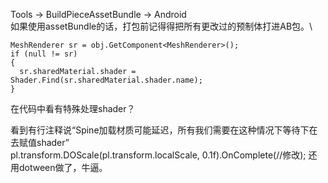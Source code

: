 Tools -> BuildPieceAssetBundle -> Android\
如果使用assetBundle的话，打包前记得得把所有更改过的预制体打进AB包。\

```
MeshRenderer sr = obj.GetComponent<MeshRenderer>();
if (null != sr)
{
  sr.sharedMaterial.shader = Shader.Find(sr.sharedMaterial.shader.name);
}
```
在代码中看有特殊处理shader？

看到有行注释说“Spine加载材质可能延迟，所有我们需要在这种情况下等待下在去赋值shader”\
pl.transform.DOScale(pl.transform.localScale, 0.1f).OnComplete(//修改);
还用dotween做了，牛逼。
